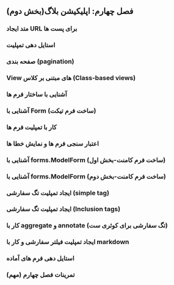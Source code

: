 ## فصل چهارم: اپلیکیشن بلاگ(بخش دوم)

### متد ایجاد URL برای پست ها

### استایل دهی تمپلیت

### صفحه بندی (pagination)

### View های مبتنی بر کلاس (Class-based views)

### آشنایی با ساختار فرم ها

### آشنایی با Form (ساخت فرم تیکت)

### کار با تمپلیت فرم ها

### اعتبار سنجی فرم ها و نمایش خطا ها

### آشنایی با forms.ModelForm (ساخت فرم کامنت-بخش اول)

### آشنایی با forms.ModelForm (ساخت فرم کامنت-بخش دوم)

### ایجاد تمپلیت تگ سفارشی (simple tag)

### ایجاد تمپلیت تگ سفارشی (Inclusion tags)

### کار با aggregate و annotate (تگ سفارشی برای کوئری ست)

### ایجاد تمپلیت فیلتر سفارشی و کار با markdown

### استایل دهی فرم های آماده

### تمرینات فصل چهارم (مهم)
